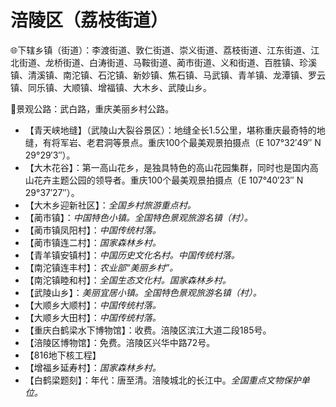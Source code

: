 # 涪陵区（荔枝街道）
🌐下辖乡镇（街道）：李渡街道、敦仁街道、崇义街道、荔枝街道、江东街道、江北街道、龙桥街道、白涛街道、马鞍街道、蔺市街道、义和街道、百胜镇、珍溪镇、清溪镇、南沱镇、石沱镇、新妙镇、焦石镇、马武镇、青羊镇、龙潭镇、罗云镇、同乐镇、大顺镇、增福镇、大木乡、武陵山乡。  
  
🎢景观公路：武白路，重庆美丽乡村公路。   
  
* 【青天峡地缝】（武陵山大裂谷景区）：地缝全长1.5公里，堪称重庆最奇特的地缝，有将军岩、老君洞等景点。重庆100个最美观景拍摄点（E 107°32′49″ N 29°29′3″）。
* 【大木花谷】：第一高山花乡，是独具特色的高山花园集群，同时也是国内高山花卉主题公园的领导者。重庆100个最美观景拍摄点（E 107°40′23″ N 29°37′27″）。
* 【大木乡迎新社区】：*全国乡村旅游重点村。*
* 【蔺市镇】：*中国特色小镇。全国特色景观旅游名镇（村）。*
* 【蔺市镇凤阳村】：*中国传统村落。*
* 【蔺市镇连二村】：*国家森林乡村。*
* 【青羊镇安镇村】：*中国历史文化名村。中国传统村落。*
* 【南沱镇连丰村】：*农业部“美丽乡村”。*
* 【南沱镇睦和村】：*全国生态文化村。国家森林乡村。*
* 【武陵山乡】：*美丽宜居小镇。全国特色景观旅游名镇（村）。*
* 【大顺乡大顺村】：*中国传统村落。*
* 【大顺乡大田村】：*中国传统村落。*
* 【重庆白鹤梁水下博物馆】：收费。涪陵区滨江大道二段185号。
* 【涪陵区博物馆】：免费。涪陵区兴华中路72号。
* 【816地下核工程】
* 【增福乡延寿村】：*国家森林乡村。*
* 【白鹤梁题刻】：年代：唐至清。涪陵城北的长江中。*全国重点文物保护单位。*
